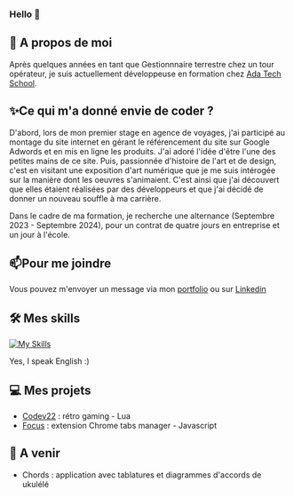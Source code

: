 ### Hello 👋

## 🦄 A propos de moi 
Après quelques années en tant que Gestionnnaire terrestre chez un tour opérateur, je suis actuellement développeuse en formation chez [Ada Tech School](https://adatechschool.fr/).

## ✨Ce qui m'a donné envie de coder ? 
D'abord, lors de mon premier stage en agence de voyages, j'ai participé au montage du site internet en gérant le référencement du site sur Google Adwords et en mis en ligne les produits. J'ai adoré l'idée d'être l'une des petites mains de ce site. 
Puis, passionnée d'histoire de l'art et de design, c'est en visitant une exposition d'art numérique que je me suis intérogée sur la manière dont les oeuvres s'animaient. C'est ainsi que j'ai découvert que elles étaient réalisées par des développeurs et que j'ai décidé de donner un nouveau souffle à ma carrière. 

Dans le cadre de ma formation, je recherche une alternance (Septembre 2023 - Septembre 2024), pour un contrat de quatre jours en entreprise et un jour à l'école. 

## 📫Pour me joindre
Vous pouvez m'envoyer un message via mon [portfolio](https://maelab.vercel.app/) ou sur [Linkedin](https://www.linkedin.com/in/ma%C3%ABva-rakotonirina-4716b8173/) <!--ou sur la page Contact de mon portfolio.--> 

## 🛠️ Mes skills 
[![My Skills](https://skillicons.dev/icons?i=html,css,js,react,bootstrap,tailwind,wordpress,figma)](https://skillicons.dev)

Yes, I speak English :) 

## 💻 Mes projets 
* [Codev22](https://www.lexaloffle.com/bbs/?tid=50033) : rétro gaming - Lua
* [Focus](https://github.com/maevarkt/focus-extension) : extension Chrome tabs manager - Javascript

## 🚧 A venir
* Chords : application avec tablatures et diagrammes d'accords de ukulélé
